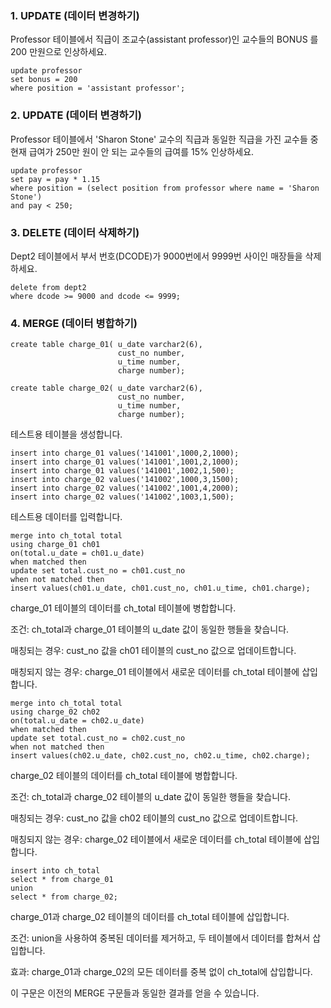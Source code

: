 ### 1. UPDATE (데이터 변경하기)
Professor 테이블에서 직급이 조교수(assistant professor)인 교수들의 BONUS 를 200 만원으로 인상하세요.
```
update professor
set bonus = 200
where position = 'assistant professor';
```
### 2. UPDATE (데이터 변경하기)
Professor 테이블에서 'Sharon Stone' 교수의 직급과 동일한 직급을 가진 교수들 중 현재 급여가 250만 원이 안 되는 교수들의 급여를 15% 인상하세요.
```
update professor
set pay = pay * 1.15
where position = (select position from professor where name = 'Sharon Stone')
and pay < 250;
```
### 3. DELETE (데이터 삭제하기)
Dept2 테이블에서 부서 번호(DCODE)가 9000번에서 9999번 사이인 매장들을 삭제하세요.
```
delete from dept2
where dcode >= 9000 and dcode <= 9999;
```
### 4. MERGE (데이터 병합하기)
```
create table charge_01( u_date varchar2(6),
                        cust_no number,
                        u_time number,
                        charge number);
```
```
create table charge_02( u_date varchar2(6),
                        cust_no number,
                        u_time number,
                        charge number);
```
테스트용 테이블을 생성합니다.
```
insert into charge_01 values('141001',1000,2,1000);
insert into charge_01 values('141001',1001,2,1000);
insert into charge_01 values('141001',1002,1,500);
insert into charge_02 values('141002',1000,3,1500);
insert into charge_02 values('141002',1001,4,2000);
insert into charge_02 values('141002',1003,1,500);
```
테스트용 데이터를 입력합니다.
```
merge into ch_total total
using charge_01 ch01
on(total.u_date = ch01.u_date)
when matched then
update set total.cust_no = ch01.cust_no
when not matched then
insert values(ch01.u_date, ch01.cust_no, ch01.u_time, ch01.charge);
```
charge_01 테이블의 데이터를 ch_total 테이블에 병합합니다.

조건: ch_total과 charge_01 테이블의 u_date 값이 동일한 행들을 찾습니다.

매칭되는 경우: cust_no 값을 ch01 테이블의 cust_no 값으로 업데이트합니다.

매칭되지 않는 경우: charge_01 테이블에서 새로운 데이터를 ch_total 테이블에 삽입합니다.
```
merge into ch_total total
using charge_02 ch02
on(total.u_date = ch02.u_date)
when matched then
update set total.cust_no = ch02.cust_no
when not matched then
insert values(ch02.u_date, ch02.cust_no, ch02.u_time, ch02.charge);
```
charge_02 테이블의 데이터를 ch_total 테이블에 병합합니다.

조건: ch_total과 charge_02 테이블의 u_date 값이 동일한 행들을 찾습니다.

매칭되는 경우: cust_no 값을 ch02 테이블의 cust_no 값으로 업데이트합니다.

매칭되지 않는 경우: charge_02 테이블에서 새로운 데이터를 ch_total 테이블에 삽입합니다.

```
insert into ch_total
select * from charge_01
union
select * from charge_02;
```
charge_01과 charge_02 테이블의 데이터를 ch_total 테이블에 삽입합니다.

조건: union을 사용하여 중복된 데이터를 제거하고, 두 테이블에서 데이터를 합쳐서 삽입합니다.

효과: charge_01과 charge_02의 모든 데이터를 중복 없이 ch_total에 삽입합니다.

이 구문은 이전의 MERGE 구문들과 동일한 결과를 얻을 수 있습니다.
